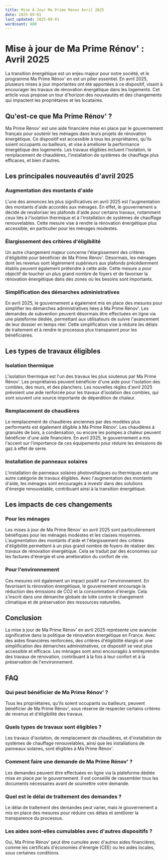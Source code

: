 ```yaml
---
title: Mise À Jour Ma Prime Renov Avril 2025
date: 2025-09-01
last_updated: 2025-09-01
wordcount: 880
---
```


# Mise à jour de Ma Prime Rénov' : Avril 2025

La transition énergétique est un enjeu majeur pour notre société, et le programme Ma Prime Rénov' en est un pilier essentiel. En avril 2025, plusieurs mises à jour importantes ont été apportées à ce dispositif, visant à encourager les travaux de rénovation énergétique dans les logements. Cet article vous propose un tour d'horizon des nouveautés et des changements qui impactent les propriétaires et les locataires.

## Qu'est-ce que Ma Prime Rénov' ?

Ma Prime Rénov' est une aide financière mise en place par le gouvernement français pour soutenir les ménages dans leurs projets de rénovation énergétique. Ce dispositif est accessible à tous les propriétaires, qu'ils soient occupants ou bailleurs, et vise à améliorer la performance énergétique des logements. Les travaux éligibles incluent l'isolation, le remplacement de chaudières, l'installation de systèmes de chauffage plus efficaces, et bien d'autres.

## Les principales nouveautés d'avril 2025

### Augmentation des montants d'aide

L'une des annonces les plus significatives en avril 2025 est l'augmentation des montants d'aide accordés aux ménages. En effet, le gouvernement a décidé de revaloriser les plafonds d'aide pour certains travaux, notamment ceux liés à l'isolation thermique et à l'installation de systèmes de chauffage renouvelables. Cette mesure vise à rendre la rénovation énergétique plus accessible, en particulier pour les ménages modestes.

### Élargissement des critères d'éligibilité

Un autre changement majeur concerne l'élargissement des critères d'éligibilité pour bénéficier de Ma Prime Rénov'. Désormais, les ménages dont les revenus sont légèrement supérieurs aux plafonds précédemment établis peuvent également prétendre à cette aide. Cette mesure a pour objectif de toucher un plus grand nombre de foyers et de favoriser la rénovation énergétique dans des zones où les besoins sont importants.

### Simplification des démarches administratives

En avril 2025, le gouvernement a également mis en place des mesures pour simplifier les démarches administratives liées à Ma Prime Rénov'. Les demandes de subvention peuvent désormais être effectuées en ligne via une plateforme dédiée, permettant aux utilisateurs de suivre l'avancement de leur dossier en temps réel. Cette simplification vise à réduire les délais de traitement et à rendre le processus plus transparent pour les bénéficiaires.

## Les types de travaux éligibles

### Isolation thermique

L'isolation thermique est l'un des travaux les plus soutenus par Ma Prime Rénov'. Les propriétaires peuvent bénéficier d'une aide pour l'isolation des combles, des murs, et des planchers. Les nouvelles règles d'avril 2025 prévoient une aide renforcée pour les travaux d'isolation des combles, qui sont souvent une source importante de déperdition de chaleur.

### Remplacement de chaudières

Le remplacement de chaudières anciennes par des modèles plus performants est également éligible à Ma Prime Rénov'. Les chaudières à granulés de bois, à condensation, ou encore les pompes à chaleur peuvent bénéficier d'une aide financière. En avril 2025, le gouvernement a mis l'accent sur l'importance de ces équipements pour réduire les émissions de gaz à effet de serre.

### Installation de panneaux solaires

L'installation de panneaux solaires photovoltaïques ou thermiques est une autre catégorie de travaux éligibles. Avec l'augmentation des montants d'aide, les ménages sont encouragés à investir dans des solutions d'énergie renouvelable, contribuant ainsi à la transition énergétique.

## Les impacts de ces changements

### Pour les ménages

Les mises à jour de Ma Prime Rénov' en avril 2025 sont particulièrement bénéfiques pour les ménages modestes et les classes moyennes. L'augmentation des montants d'aide et l'élargissement des critères d'éligibilité permettent à un plus grand nombre de foyers de réaliser des travaux de rénovation énergétique. Cela se traduit par des économies sur les factures d'énergie et une amélioration du confort de vie.

### Pour l'environnement

Ces mesures ont également un impact positif sur l'environnement. En favorisant la rénovation énergétique, le gouvernement encourage la réduction des émissions de CO2 et la consommation d'énergie. Cela s'inscrit dans une démarche globale de lutte contre le changement climatique et de préservation des ressources naturelles.

## Conclusion

La mise à jour de Ma Prime Rénov' en avril 2025 représente une avancée significative dans la politique de rénovation énergétique en France. Avec des aides financières renforcées, des critères d'éligibilité élargis et une simplification des démarches administratives, ce dispositif se veut plus accessible et efficace. Les ménages sont ainsi encouragés à entreprendre des travaux de rénovation, contribuant à la fois à leur confort et à la préservation de l'environnement.

## FAQ

### Qui peut bénéficier de Ma Prime Rénov' ?

Tous les propriétaires, qu'ils soient occupants ou bailleurs, peuvent bénéficier de Ma Prime Rénov', sous réserve de respecter certains critères de revenus et d'éligibilité des travaux.

### Quels types de travaux sont éligibles ?

Les travaux d'isolation, de remplacement de chaudières, et d'installation de systèmes de chauffage renouvelables, ainsi que les installations de panneaux solaires, sont éligibles à Ma Prime Rénov'.

### Comment faire une demande de Ma Prime Rénov' ?

Les demandes peuvent être effectuées en ligne via la plateforme dédiée mise en place par le gouvernement. Il est conseillé de rassembler tous les documents nécessaires avant de soumettre votre demande.

### Quel est le délai de traitement des demandes ?

Le délai de traitement des demandes peut varier, mais le gouvernement a mis en place des mesures pour réduire ces délais et améliorer la transparence du processus.

### Les aides sont-elles cumulables avec d'autres dispositifs ?

Oui, Ma Prime Rénov' peut être cumulée avec d'autres aides financières, comme les certificats d'économies d'énergie (CEE) ou les aides locales, sous certaines conditions.